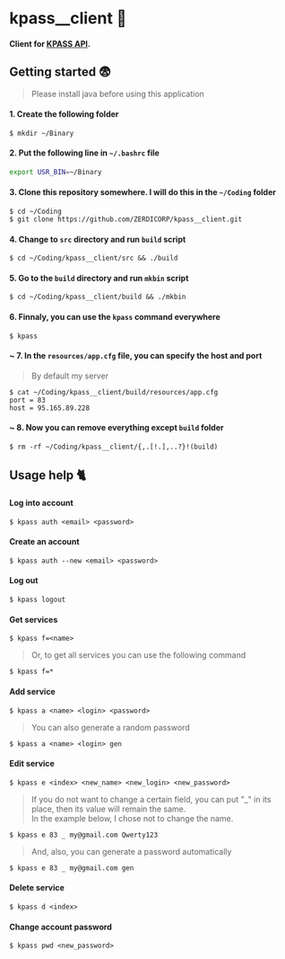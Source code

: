# kpass__client :peach:
#### Client for [KPASS API](https://github.com/ZERDICORP/kpass__server).

## Getting started :fearful:

> Please install java before using this application

#### 1. Create the following folder
```
$ mkdir ~/Binary
```
#### 2. Put the following line in `~/.bashrc` file
```bash
export USR_BIN=~/Binary
```
#### 3. Clone this repository somewhere. I will do this in the `~/Coding` folder
```
$ cd ~/Coding
$ git clone https://github.com/ZERDICORP/kpass__client.git
```
#### 4. Change to `src` directory and run `build` script
```
$ cd ~/Coding/kpass__client/src && ./build
```
#### 5. Go to the `build` directory and run `mkbin` script
```
$ cd ~/Coding/kpass__client/build && ./mkbin
```
#### 6. Finnaly, you can use the `kpass` command everywhere
```
$ kpass
```
#### ~ 7. In the `resources/app.cfg` file, you can specify the host and port
> By default my server
```
$ cat ~/Coding/kpass__client/build/resources/app.cfg
port = 83
host = 95.165.89.228
```
#### ~ 8. Now you can remove everything except `build` folder
```
$ rm -rf ~/Coding/kpass__client/{,.[!.],..?}!(build)
```
## Usage help :cat2:

#### Log into account
```
$ kpass auth <email> <password>
```
#### Create an account
```
$ kpass auth --new <email> <password>
```
#### Log out
```
$ kpass logout
```
#### Get services
```
$ kpass f=<name>
```
> Or, to get all services you can use the following command
```
$ kpass f=*
```
#### Add service
```
$ kpass a <name> <login> <password>
```
> You can also generate a random password
```
$ kpass a <name> <login> gen
```
#### Edit service
```
$ kpass e <index> <new_name> <new_login> <new_password>
```
> If you do not want to change a certain field, you can put "_" in its place, then its value will remain the same.  
> In the example below, I chose not to change the name.
```
$ kpass e 83 _ my@gmail.com Qwerty123
```
> And, also, you can generate a password automatically
```
$ kpass e 83 _ my@gmail.com gen
```
#### Delete service
```
$ kpass d <index>
```
#### Change account password
```
$ kpass pwd <new_password>
```
